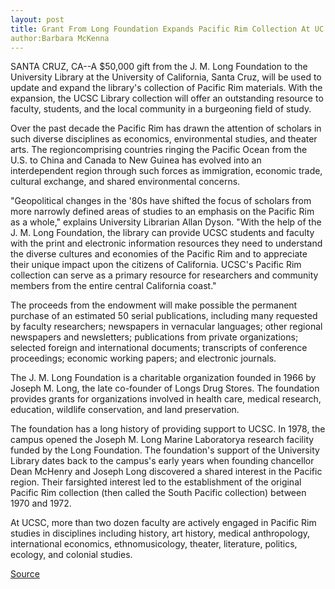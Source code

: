 ```yaml
---
layout: post
title: Grant From Long Foundation Expands Pacific Rim Collection At UC Santa Cruz Library
author:Barbara McKenna
---
```


SANTA CRUZ, CA--A $50,000 gift from the J. M. Long Foundation to  the University Library at the University of California, Santa Cruz,  will be used to update and expand the library's collection of Pacific  Rim materials. With the expansion, the UCSC Library collection will  offer an outstanding resource to faculty, students, and the local  community in a burgeoning field of study.

Over the past decade the Pacific Rim has drawn the attention  of scholars in such diverse disciplines as economics, environmental  studies, and theater arts. The region­comprising countries ringing  the Pacific Ocean from the U.S. to China and Canada to New Guinea­ has evolved into an interdependent region through such forces as  immigration, economic trade, cultural exchange, and shared  environmental concerns.

"Geopolitical changes in the '80s have shifted the focus of  scholars from more narrowly defined areas of studies to an  emphasis on the Pacific Rim as a whole," explains University  Librarian Allan Dyson. "With the help of the J. M. Long Foundation, the  library can provide UCSC students and faculty with the print and  electronic information resources they need to understand the  diverse cultures and economies of the Pacific Rim and to appreciate  their unique impact upon the citizens of California. UCSC's Pacific  Rim collection can serve as a primary resource for researchers and  community members from the entire central California coast."

The proceeds from the endowment will make possible the  permanent purchase of an estimated 50 serial publications,  including many requested by faculty researchers; newspapers in  vernacular languages; other regional newspapers and newsletters;  publications from private organizations; selected foreign and  international documents; transcripts of conference proceedings;  economic working papers; and electronic journals.

The J. M. Long Foundation is a charitable organization founded  in 1966 by Joseph M. Long, the late co-founder of Longs Drug Stores.  The foundation provides grants for organizations involved in health  care, medical research, education, wildlife conservation, and land  preservation.

The foundation has a long history of providing support to UCSC.  In 1978, the campus opened the Joseph M. Long Marine Laboratory­a  research facility funded by the Long Foundation. The foundation's  support of the University Library dates back to the campus's early  years when founding chancellor Dean McHenry and Joseph Long  discovered a shared interest in the Pacific region. Their farsighted  interest led to the establishment of the original Pacific Rim  collection (then called the South Pacific collection) between 1970  and 1972.

At UCSC, more than two dozen faculty are actively engaged in  Pacific Rim studies in disciplines including history, art history,  medical anthropology, international economics, ethnomusicology,  theater, literature, politics, ecology, and colonial studies.

[Source](http://www1.ucsc.edu/news_events/press_releases/archive/95-96/01-96/012996-Long_Foundation_gif.html "Permalink to 012996-Long_Foundation_gif")
